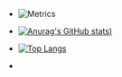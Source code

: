 - ![Metrics](https://metrics.lecoq.io/Jianend?template=classic&config.timezone=Asia%2FShanghai)
- [![Anurag's GitHub stats](https://github-readme-stats.vercel.app/api?username=Jianend&show_icons=true&theme=radical))](https://github.com/anuraghazra/github-readme-stats)

- [![Top Langs](https://github-readme-stats.vercel.app/api/top-langs/?username=Jianend&layout=compact)](https://github.com/anuraghazra/github-readme-stats)
-



<!---
Jianend/Jianend is a ✨ special ✨ repository because its `README.md` (this file) appears on your GitHub profile.
You can click the Preview link to take a look at your changes.
--->
